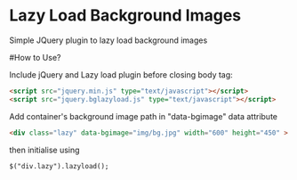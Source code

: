 # Lazy Load Background Images
Simple JQuery plugin to lazy load background images

#How to Use?

Include jQuery and Lazy load plugin before closing body tag:

```html
<script src="jquery.min.js" type="text/javascript"></script>
<script src="jquery.bglazyload.js" type="text/javascript"></script>
```

Add container's background image path in "data-bgimage" data attribute

```html
<div class="lazy" data-bgimage="img/bg.jpg" width="600" height="450" >
```
then initialise using

```html
$("div.lazy").lazyload();
```
